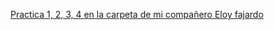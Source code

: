 [Practica 1, 2, 3, 4 en la carpeta de mi compañero Eloy fajardo](https://github.com/odrajaf/swap1415 "")